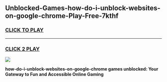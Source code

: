 
## Unblocked-Games-how-do-i-unblock-websites-on-google-chrome-Play-Free-7kthf
<h3>
<a href="https://premium76.site?title=how-do-i-unblock-websites-on-google-chrome&ref=10A">CLICK TO PLAY</a></h3>
<hr>

<h3>
<a href="https://premium76.site?title=how-do-i-unblock-websites-on-google-chrome&ref=10A">CLICK 2 PLAY</a>
  
</h3>

<a href="https://premium76.site?title=how-do-i-unblock-websites-on-google-chrome&ref=10A"><img src="https://clearcache.store/games.png"></a>


**how-do-i-unblock-websites-on-google-chrome games unblocked: Your Gateway to Fun and Accessible Online Gaming**

